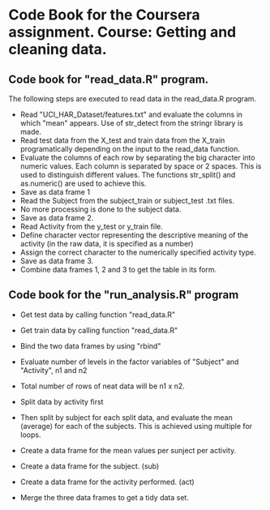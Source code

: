 # Code Book for the Coursera assignment. Course: Getting and cleaning data.

## Code book for "read_data.R" program.

The following steps are executed to read data in the read_data.R program.

- Read "UCI_HAR_Dataset/features.txt" and evaluate the columns in which "mean" appears. Use of str_detect from the stringr library is made.
- Read test data from the X_test and train data from the X_train programatically depending on the input to the read_data function.
- Evaluate the columns of each row by separating the big character into numeric values. Each column is separated by space or 2 spaces. This is used to distinguish different values. The functions str_split() and as.numeric() are used to achieve this.
- Save as data frame 1
- Read the Subject from the subject_train or subject_test .txt files. 
- No more processing is done to the subject data.
- Save as data frame 2.
- Read Activity from the y_test or y_train file. 
- Define character vector representing the descriptive meaning of the activity (in the raw data, it is specified as a number)
- Assign the correct character to the numerically specified activity type.
- Save as data frame 3.
- Combine data frames 1, 2 and 3 to get the table in its form.


## Code book for the "run_analysis.R" program
- Get test data by calling function "read_data.R"
- Get train data by calling function "read_data.R"
- Bind the two data frames by using "rbind"
- Evaluate number of levels in the factor variables of "Subject" and "Activity", n1 and n2
- Total number of rows of neat data will be n1 x n2.
- Split data by activity first
- Then split by subject for each split data, and evaluate the mean (average) for each of the subjects. This is achieved using multiple for loops.
- Create a data frame for the mean values per sunject per activity.
- Create a data frame for the subject. (sub)
- Create a data frame for the activity performed. (act)

- Merge the three data frames to get a tidy data set.